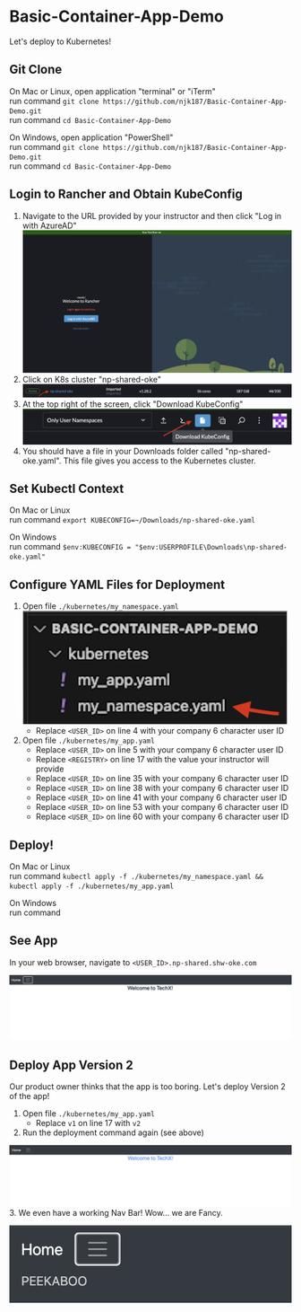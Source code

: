 # Basic-Container-App-Demo
Let's deploy to Kubernetes!   

## Git Clone
On Mac or Linux, open application "terminal" or "iTerm"   
run command `git clone https://github.com/njk187/Basic-Container-App-Demo.git`   
run command `cd Basic-Container-App-Demo`   

On Windows, open application "PowerShell"   
run command `git clone https://github.com/njk187/Basic-Container-App-Demo.git`   
run command `cd Basic-Container-App-Demo`   

## Login to Rancher and Obtain KubeConfig
1. Navigate to the URL provided by your instructor and then click "Log in with AzureAD"
![rancher login](/readme_images/image.png)
2. Click on K8s cluster "np-shared-oke"
![k8s cluster](/readme_images/image-1.png)
3. At the top right of the screen, click "Download KubeConfig"
![download kubeconfig](/readme_images/image-2.png)
4. You should have a file in your Downloads folder called "np-shared-oke.yaml". This file gives you access to the Kubernetes cluster.

## Set Kubectl Context
On Mac or Linux   
run command `export KUBECONFIG=~/Downloads/np-shared-oke.yaml`   

On Windows   
run command `$env:KUBECONFIG = "$env:USERPROFILE\Downloads\np-shared-oke.yaml"`   

## Configure YAML Files for Deployment
1. Open file `./kubernetes/my_namespace.yaml`   
![my_namespace.yaml](./readme_images/image-3.png)   
    - Replace `<USER_ID>` on line 4 with your company 6 character user ID
2. Open file `./kubernetes/my_app.yaml`   
    - Replace `<USER_ID>` on line 5 with your company 6 character user ID
    - Replace `<REGISTRY>` on line 17 with the value your instructor will provide
    - Replace `<USER_ID>` on line 35 with your company 6 character user ID
    - Replace `<USER_ID>` on line 38 with your company 6 character user ID
    - Replace `<USER_ID>` on line 41 with your company 6 character user ID
    - Replace `<USER_ID>` on line 53 with your company 6 character user ID
    - Replace `<USER_ID>` on line 60 with your company 6 character user ID

## Deploy!
On Mac or Linux   
run command `kubectl apply -f ./kubernetes/my_namespace.yaml && kubectl apply -f ./kubernetes/my_app.yaml`   

On Windows   
run command

## See App
In your web browser, navigate to `<USER_ID>.np-shared.shw-oke.com`   

![my_app:v1](./readme_images/image-4.png)

## Deploy App Version 2
Our product owner thinks that the app is too boring. Let's deploy Version 2 of the app!   
1. Open file `./kubernetes/my_app.yaml`   
    - Replace `v1` on line 17 with `v2`
2. Run the deployment command again (see above)   

![my_app:v2](./readme_images/image-5.png)
3. We even have a working Nav Bar! Wow... we are Fancy.   

![navbar](./readme_images/image-6.png)
